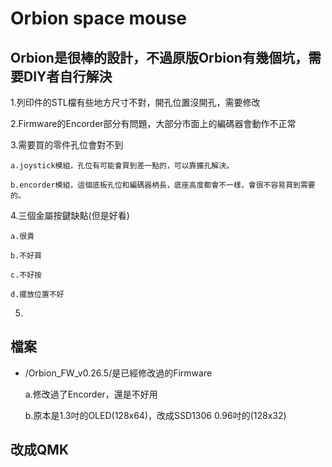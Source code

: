 # Orbion space mouse 
  
## Orbion是很棒的設計，不過原版Orbion有幾個坑，需要DIY者自行解決

  1.列印件的STL檔有些地方尺寸不對，開孔位置沒開孔，需要修改
  
  2.Firmware的Encorder部分有問題，大部分市面上的編碼器會動作不正常
  
  3.需要買的零件孔位會對不到
  
    a.joystick模組，孔位有可能會買到差一點的，可以靠擴孔解決。
  
    b.encorder模組，這個底板孔位和編碼器柄長，底座高度都會不一樣，會很不容易買到需要的。
  
  4.三個金屬按鍵缺點(但是好看)
    
    a.很貴
    
    b.不好買
    
    c.不好按
    
    d.擺放位置不好
    
  5.
  
## 檔案

* /Orbion_FW_v0.26.5/是已經修改過的Firmware
  
  a.修改過了Encorder，還是不好用
  
  b.原本是1.3吋的OLED(128x64)，改成SSD1306 0.96吋的(128x32) 
  
## 改成QMK
